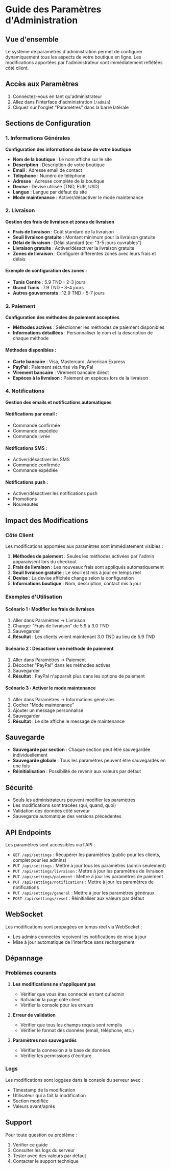 # Guide des Paramètres d'Administration

## Vue d'ensemble

Le système de paramètres d'administration permet de configurer dynamiquement tous les aspects de votre boutique en ligne. Les modifications apportées par l'administrateur sont immédiatement reflétées côté client.

## Accès aux Paramètres

1. Connectez-vous en tant qu'administrateur
2. Allez dans l'interface d'administration (`/admin`)
3. Cliquez sur l'onglet "Paramètres" dans la barre latérale

## Sections de Configuration

### 1. Informations Générales

**Configuration des informations de base de votre boutique**

- **Nom de la boutique** : Le nom affiché sur le site
- **Description** : Description de votre boutique
- **Email** : Adresse email de contact
- **Téléphone** : Numéro de téléphone
- **Adresse** : Adresse complète de la boutique
- **Devise** : Devise utilisée (TND, EUR, USD)
- **Langue** : Langue par défaut du site
- **Mode maintenance** : Activer/désactiver le mode maintenance

### 2. Livraison

**Gestion des frais de livraison et zones de livraison**

- **Frais de livraison** : Coût standard de la livraison
- **Seuil livraison gratuite** : Montant minimum pour la livraison gratuite
- **Délai de livraison** : Délai standard (ex: "3-5 jours ouvrables")
- **Livraison gratuite** : Activer/désactiver la livraison gratuite
- **Zones de livraison** : Configurer différentes zones avec leurs frais et délais

#### Exemple de configuration des zones :
- **Tunis Centre** : 5.9 TND - 2-3 jours
- **Grand Tunis** : 7.9 TND - 3-4 jours
- **Autres gouvernorats** : 12.9 TND - 5-7 jours

### 3. Paiement

**Configuration des méthodes de paiement acceptées**

- **Méthodes actives** : Sélectionner les méthodes de paiement disponibles
- **Informations détaillées** : Personnaliser le nom et la description de chaque méthode

#### Méthodes disponibles :
- **Carte bancaire** : Visa, Mastercard, American Express
- **PayPal** : Paiement sécurisé via PayPal
- **Virement bancaire** : Virement bancaire direct
- **Espèces à la livraison** : Paiement en espèces lors de la livraison

### 4. Notifications

**Gestion des emails et notifications automatiques**

#### Notifications par email :
- Commande confirmée
- Commande expédiée
- Commande livrée

#### Notifications SMS :
- Activer/désactiver les SMS
- Commande confirmée
- Commande expédiée

#### Notifications push :
- Activer/désactiver les notifications push
- Promotions
- Nouveautés

## Impact des Modifications

### Côté Client

Les modifications apportées aux paramètres sont immédiatement visibles :

1. **Méthodes de paiement** : Seules les méthodes activées par l'admin apparaissent lors du checkout
2. **Frais de livraison** : Les nouveaux frais sont appliqués automatiquement
3. **Seuil livraison gratuite** : Le seuil est mis à jour en temps réel
4. **Devise** : La devise affichée change selon la configuration
5. **Informations boutique** : Nom, description, contact mis à jour

### Exemples d'Utilisation

#### Scénario 1 : Modifier les frais de livraison
1. Aller dans Paramètres → Livraison
2. Changer "Frais de livraison" de 5.9 à 3.0 TND
3. Sauvegarder
4. **Résultat** : Les clients voient maintenant 3.0 TND au lieu de 5.9 TND

#### Scénario 2 : Désactiver une méthode de paiement
1. Aller dans Paramètres → Paiement
2. Décocher "PayPal" dans les méthodes actives
3. Sauvegarder
4. **Résultat** : PayPal n'apparaît plus dans les options de paiement

#### Scénario 3 : Activer le mode maintenance
1. Aller dans Paramètres → Informations générales
2. Cocher "Mode maintenance"
3. Ajouter un message personnalisé
4. Sauvegarder
5. **Résultat** : Le site affiche le message de maintenance

## Sauvegarde

- **Sauvegarde par section** : Chaque section peut être sauvegardée individuellement
- **Sauvegarde globale** : Tous les paramètres peuvent être sauvegardés en une fois
- **Réinitialisation** : Possibilité de revenir aux valeurs par défaut

## Sécurité

- Seuls les administrateurs peuvent modifier les paramètres
- Les modifications sont tracées (qui, quand, quoi)
- Validation des données côté serveur
- Sauvegarde automatique des versions précédentes

## API Endpoints

Les paramètres sont accessibles via l'API :

- `GET /api/settings` : Récupérer les paramètres (public pour les clients, complet pour les admins)
- `PUT /api/settings` : Mettre à jour tous les paramètres (admin seulement)
- `PUT /api/settings/livraison` : Mettre à jour les paramètres de livraison
- `PUT /api/settings/paiement` : Mettre à jour les paramètres de paiement
- `PUT /api/settings/notifications` : Mettre à jour les paramètres de notifications
- `PUT /api/settings/general` : Mettre à jour les paramètres généraux
- `POST /api/settings/reset` : Réinitialiser aux valeurs par défaut

## WebSocket

Les modifications sont propagées en temps réel via WebSocket :
- Les admins connectés reçoivent les notifications de mise à jour
- Mise à jour automatique de l'interface sans rechargement

## Dépannage

### Problèmes courants

1. **Les modifications ne s'appliquent pas**
   - Vérifier que vous êtes connecté en tant qu'admin
   - Rafraîchir la page côté client
   - Vérifier la console pour les erreurs

2. **Erreur de validation**
   - Vérifier que tous les champs requis sont remplis
   - Vérifier le format des données (email, téléphone, etc.)

3. **Paramètres non sauvegardés**
   - Vérifier la connexion à la base de données
   - Vérifier les permissions d'écriture

### Logs

Les modifications sont loggées dans la console du serveur avec :
- Timestamp de la modification
- Utilisateur qui a fait la modification
- Section modifiée
- Valeurs avant/après

## Support

Pour toute question ou problème :
1. Vérifier ce guide
2. Consulter les logs du serveur
3. Tester avec des valeurs par défaut
4. Contacter le support technique
